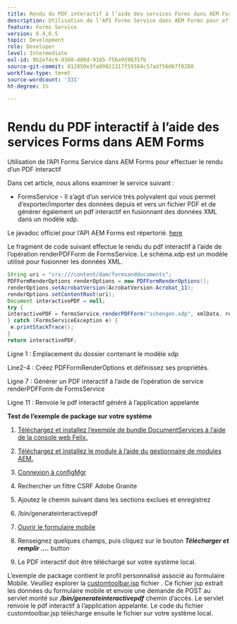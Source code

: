 ```yaml
---
title: Rendu du PDF interactif à l’aide des services Forms dans AEM Forms
description: Utilisation de l’API Forms Service dans AEM Forms pour effectuer le rendu d’un PDF interactif
feature: Forms Service
version: 6.4,6.5
topic: Development
role: Developer
level: Intermediate
exl-id: 9b2ef4c9-8360-480d-9165-f56a959635fb
source-git-commit: 012850e3fa80021317f59384c57adf56d67f0280
workflow-type: tm+mt
source-wordcount: '331'
ht-degree: 1%

---
```


# Rendu du PDF interactif à l’aide des services Forms dans AEM Forms

Utilisation de l’API Forms Service dans AEM Forms pour effectuer le rendu d’un PDF interactif

Dans cet article, nous allons examiner le service suivant :

* FormsService - Il s’agit d’un service très polyvalent qui vous permet d’exporter/importer des données depuis et vers un fichier PDF et de générer également un pdf interactif en fusionnant des données XML dans un modèle xdp.

Le javadoc officiel pour l’API AEM Forms est répertorié. [here](https://helpx.adobe.com/aem-forms/6/javadocs/com/adobe/fd/output/api/package-summary.html)

Le fragment de code suivant effectue le rendu du pdf interactif à l’aide de l’opération renderPDFForm de FormsService. Le schéma.xdp est un modèle utilisé pour fusionner les données XML.

```java
String uri = "crx:///content/dam/formsanddocuments";
PDFFormRenderOptions renderOptions = new PDFFormRenderOptions();
renderOptions.setAcrobatVersion(AcrobatVersion.Acrobat_11);
renderOptions.setContentRoot(uri);
Document interactivePDF = null;
try {
interactivePDF = formsService.renderPDFForm("schengen.xdp", xmlData, renderOptions);
} catch (FormsServiceException e) {
 e.printStackTrace();
}
return interactivePDF;
```

Ligne 1 : Emplacement du dossier contenant le modèle xdp

Line2-4 : Créez PDFFormRenderOptions et définissez ses propriétés.

Ligne 7 : Générer un PDF interactif à l’aide de l’opération de service renderPDFForm de FormsService

Ligne 11 : Renvoie le pdf interactif généré à l’application appelante

**Test de l’exemple de package sur votre système**
1. [Téléchargez et installez l’exemple de bundle DocumentServices à l’aide de la console web Felix.](/help/forms/assets/common-osgi-bundles/AEMFormsDocumentServices.core-1.0-SNAPSHOT.jar)
1. [Téléchargez et installez le module à l’aide du gestionnaire de modules AEM.](assets/downloadinteractivepdffrommobileform.zip)



1. [Connexion à configMgr](http://localhost:4502/system/console/configMgr)
1. Rechercher un filtre CSRF Adobe Granite
1. Ajoutez le chemin suivant dans les sections exclues et enregistrez
1. /bin/generateinteractivepdf
1. [Ouvrir le formulaire mobile](http://localhost:4502/content/dam/formsanddocuments/schengen.xdp/jcr:content)
1. Renseignez quelques champs, puis cliquez sur le bouton ***Télécharger et remplir ....*** button
1. Le PDF interactif doit être téléchargé sur votre système local.


L’exemple de package contient le profil personnalisé associé au formulaire Mobile. Veuillez explorer la [customtoolbar.jsp](http://localhost:4502/apps/AEMFormsDemoListings/customprofiles/addImageToMobileForm/demo/customtoolbar.jsp) fichier . Ce fichier jsp extrait les données du formulaire mobile et envoie une demande de POST au servlet monté sur ***/bin/generateinteractivepdf*** chemin d’accès. Le servlet renvoie le pdf interactif à l’application appelante. Le code du fichier customtoolbar.jsp télécharge ensuite le fichier sur votre système local.
